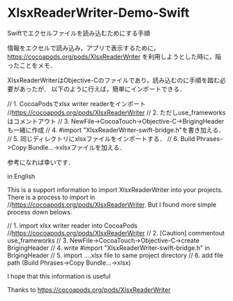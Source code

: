 # XlsxReaderWriter-Demo-Swift
Swiftでエクセルファイルを読み込むためにする手順

情報をエクセルで読み込み，アプリで表示するために，
https://cocoapods.org/pods/XlsxReaderWriter
を利用しようとした時に，陥ったことをメモ．

XlsxReaderWriterはObjective-Cのファイルであり，読み込むのに手順を踏む必要があったが．
以下のように行えば，簡単にインポートできる．

// 1. CocoaPodsでxlsx writer readerをインポート
//https://cocoapods.org/pods/XlsxReaderWriter
// 2. ただしuse_frameworksはコメントアウト
// 3. NewFile->CocoaTouch->Objective-C->BrigingHeaderも一緒に作成
// 4. #import "XlsxReaderWriter-swift-bridge.h"を書き加える．
// 5. 同じディレクトリにxlsxファイルをインポートする．
// 6. Build Phrases->Copy Bundle...->xlsxファイルを加える．

参考になれば幸いです．

in English

This is a support information to import XlsxReaderWriter into your projects.
There is a process to import in //https://cocoapods.org/pods/XlsxReaderWriter.
But I found more simple process down belows.

// 1. import xlsx writer reader into CocoaPods
//https://cocoapods.org/pods/XlsxReaderWriter
// 2. [Caution] commentout use_frameworks
// 3. NewFile->CocoaTouch->Objective-C->create BrigingHeader
// 4. write #import "XlsxReaderWriter-swift-bridge.h" in BrigingHeader
// 5. import ....xlsx file to same project directory
// 6. add file path (Build Phrases->Copy Bundle...->xlsx)

I hope that this information is useful

Thanks to https://cocoapods.org/pods/XlsxReaderWriter
